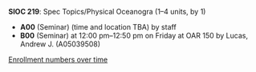 **SIOC 219**: Spec Topics/Physical Oceanogra (1–4 units, by 1)

- **A00** (Seminar) (time and location TBA) by staff
- **B00** (Seminar) at 12:00 pm–12:50 pm on Friday at OAR 150 by Lucas, Andrew J. (A05039508)

[Enrollment numbers over time](./SIOC219.tsv)

